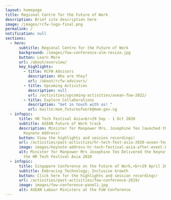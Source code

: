 ```yaml
---
layout: homepage
title: Regional Centre for the Future of Work
description: Brief site description here
image: /images/rcfw-logo-final.png
permalink: /
notification: null
sections:
  - hero:
      subtitle: Regional Centre for the Future of Work
      background: /images/fow-conference-alm-resize.jpg
      button: Learn More
      url: /about/overview/
      key_highlights:
        - title: RCFW Advisors
          description: Who are they?
          url: /about/rcfw-advisors/
        - title: Upcoming Activities
          description: null
          url: /activities/upcoming-activities/asean-fow-2022/
        - title: Explore Collaborations
          description: "Get in touch with us! "
          url: mailto:mom_futureofwork@mom.gov.sg
  - infopic:
      title: HR Tech Festival Asia<br>29 Sep - 1 Oct 2020
      subtitle: ASEAN Future of Work track
      description: Minister for Manpower Mrs. Josephine Teo launched the RCFW in her
        Keynote Address!
      button: View the highlights and session recordings!
      url: /activities/past-activities/hr-tech-fest-asia-2020-asean-fow-track/
      image: images/keynote-address-hr-tech-festival-asia-after-event.PNG
      alt: Minister for Manpower Mrs Josephine Teo Delivered the Keynote Address at
        the HR Tech Festival Asia 2020
  - infopic:
      title: Singapore Conference on the Future of Work,<br>29 April 2019
      subtitle: Embracing Technology; Inclusive Growth
      button: Click here for the highlights and session recordings!
      url: /activities/past-activities/fow-conference-2019/
      image: images/fow-conference-panel1.jpg
      alt: ASEAN Labour Ministers at the FoW Conference
---
```

